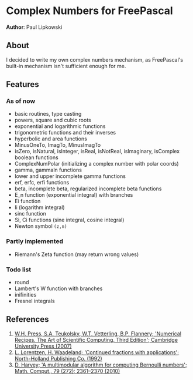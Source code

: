 # Complex Numbers for FreePascal

**Author**: Paul Lipkowski

## About
I decided to write my own complex numbers mechanism, as FreePascal's built-in mechanism isn't sufficient enough for me.  

## Features

### As of now
- basic routines, type casting
- powers, square and cubic roots
- exponential and logarithmic functions
- trigonometric functions and their inverses
- hyperbolic and area functions
- MinusOneTo, ImagTo, MinusImagTo
- isZero, isNatural, isInteger, isReal, isNotReal, isImaginary, isComplex boolean functions
- ComplexNumPolar (initializing a complex number with polar coords)
- gamma, gammaln functions
- lower and upper incomplete gamma functions
- erf, erfc, erfi functions
- beta, incomplete beta, regularized incomplete beta functions
- E_n function (exponential integral) with branches
- Ei function
- li (logarithm integral)
- sinc function
- Si, Ci functions (sine integral, cosine integral)
- Newton symbol `(z,n)`

### Partly implemented
- Riemann's Zeta function (may return wrong values)

### Todo list
- round
- Lambert's W function with branches
- inifinities
- Fresnel integrals


## References

1. [W.H. Press, S.A. Teukolsky, W.T. Vetterling, B.P. Flannery; 'Numerical Recipes. The Art of Scientific Computing. Third Edition'; Cambridge University Press (2007)](http://numerical.recipes/book.html)
2. [L. Lorentzen, H. Waadeland; 'Continued fractions with applications'; North-Holland Publishing Co. (1992)](https://link.springer.com/content/pdf/bbm:978-94-91216-37-4/1)
3. [D. Harvey; 'A multimodular algorithm for computing Bernoulli numbers'; Math. Comput., 79 (272): 2361–2370 (2010)](https://www.ams.org/journals/mcom/2010-79-272/S0025-5718-2010-02367-1/)